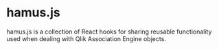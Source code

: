 # hamus.js
hamus.js is a collection of React hooks for sharing reusable functionality used when dealing with Qlik Association Engine objects.
